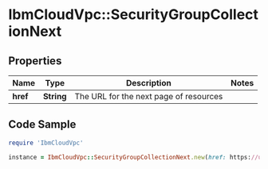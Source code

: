 # IbmCloudVpc::SecurityGroupCollectionNext

## Properties

Name | Type | Description | Notes
------------ | ------------- | ------------- | -------------
**href** | **String** | The URL for the next page of resources | 

## Code Sample

```ruby
require 'IbmCloudVpc'

instance = IbmCloudVpc::SecurityGroupCollectionNext.new(href: https://us-south.iaas.cloud.ibm.com/v1/security_groups?start&#x3D;9d5a91a3e2cbd233b5a5b33436855ed1&amp;limit&#x3D;20)
```


